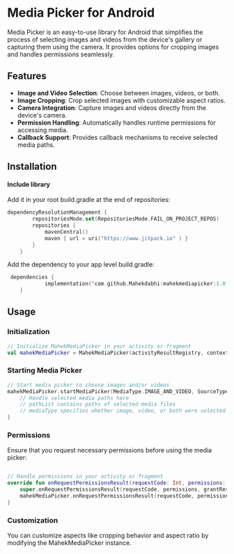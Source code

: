 # Media Picker for Android

Media Picker is an easy-to-use library for Android that simplifies the process of selecting images and videos from the device's gallery or capturing them using the camera. It provides options for cropping images and handles permissions seamlessly.

## Features

- **Image and Video Selection**: Choose between images, videos, or both.
- **Image Cropping**: Crop selected images with customizable aspect ratios.
- **Camera Integration**: Capture images and videos directly from the device's camera.
- **Permission Handling**: Automatically handles runtime permissions for accessing media.
- **Callback Support**: Provides callback mechanisms to receive selected media paths.

## Installation
#### Include library

Add it in your root build.gradle at the end of repositories:
```kotlin
dependencyResolutionManagement {
		repositoriesMode.set(RepositoriesMode.FAIL_ON_PROJECT_REPOS)
		repositories {
			mavenCentral()
            maven { url = uri("https://www.jitpack.io" ) }
		}
	}
```

 Add the dependency to your app level build.gradle:
 
```kotlin
 dependencies {
	        implementation('com.github.Mahekdabhi:mahekmediapicker:1.0.0')
	}
```

## Usage

### Initialization

```kotlin
// Initialize MahekMediaPicker in your activity or fragment
val mahekMediaPicker = MahekMediaPicker(activityResultRegistry, context)
```

### Starting Media Picker
```kotlin
// Start media picker to choose images and/or videos
mahekMediaPicker.startMediaPicker(MediaType.IMAGE_AND_VIDEO, SourceType.CAMERA_AND_GALLERY) { pathList, mediaType ->
    // Handle selected media paths here
    // pathList contains paths of selected media files
    // mediaType specifies whether image, video, or both were selected
}
```

### Permissions

Ensure that you request necessary permissions before using the media picker:
```kotlin

// Handle permissions in your activity or fragment
override fun onRequestPermissionsResult(requestCode: Int, permissions: Array<out String>, grantResults: IntArray) {
    super.onRequestPermissionsResult(requestCode, permissions, grantResults)
    mahekMediaPicker.onRequestPermissionsResult(requestCode, permissions, grantResults)
}
```


### Customization

You can customize aspects like cropping behavior and aspect ratio by modifying the MahekMediaPicker instance.



